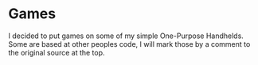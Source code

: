# Games

I decided to put games on some of my simple One-Purpose Handhelds.
Some are based at other peoples code, I will mark those by a comment to the original source at the top.